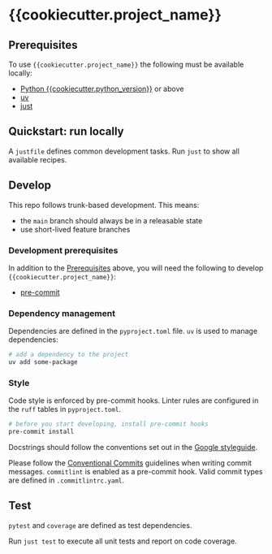 # {{cookiecutter.project_name}}

## Prerequisites

To use `{{cookiecutter.project_name}}` the following must be available locally:

- [Python {{cookiecutter.python_version}}](https://docs.python.org/{{cookiecutter.python_version}}/) or above
- [uv](https://docs.astral.sh/uv/)
- [just](https://github.com/casey/just)

## Quickstart: run locally

A `justfile` defines common development tasks. Run `just` to show all available recipes.

## Develop

This repo follows trunk-based development. This means:

- the `main` branch should always be in a releasable state
- use short-lived feature branches

### Development prerequisites

In addition to the [Prerequisites](#prerequisites) above, you will need the following to
develop `{{cookiecutter.project_name}}`:

- [pre-commit](https://pre-commit.com/)

### Dependency management

Dependencies are defined in the `pyproject.toml` file. `uv` is used to manage dependencies:

```sh
# add a dependency to the project
uv add some-package
```

### Style

Code style is enforced by pre-commit hooks. Linter rules are configured in the `ruff`
tables in `pyproject.toml`.

```sh
# before you start developing, install pre-commit hooks
pre-commit install
```

Docstrings should follow the conventions set out in the [Google styleguide](https://google.github.io/styleguide/pyguide.html#38-comments-and-docstrings).

Please follow the [Conventional Commits](https://www.conventionalcommits.org/en/v1.0.0/)
guidelines when writing commit messages. `commitlint` is enabled as a pre-commit hook.
Valid commit types are defined in `.commitlintrc.yaml`.

## Test

`pytest` and `coverage` are defined as test dependencies.

Run `just test` to execute all unit tests and report on code coverage.
